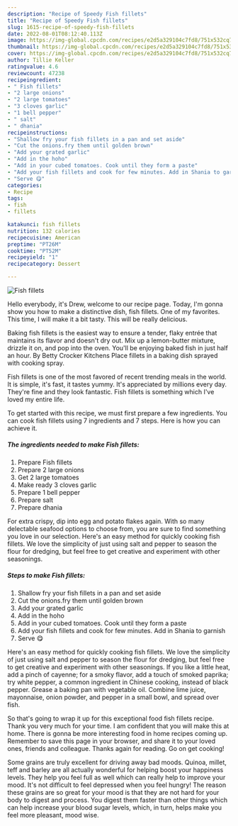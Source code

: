 ```yaml
---
description: "Recipe of Speedy Fish fillets"
title: "Recipe of Speedy Fish fillets"
slug: 1615-recipe-of-speedy-fish-fillets
date: 2022-08-01T08:12:40.113Z
image: https://img-global.cpcdn.com/recipes/e2d5a329104c7fd8/751x532cq70/fish-fillets-recipe-main-photo.jpg
thumbnail: https://img-global.cpcdn.com/recipes/e2d5a329104c7fd8/751x532cq70/fish-fillets-recipe-main-photo.jpg
cover: https://img-global.cpcdn.com/recipes/e2d5a329104c7fd8/751x532cq70/fish-fillets-recipe-main-photo.jpg
author: Tillie Keller
ratingvalue: 4.6
reviewcount: 47238
recipeingredient:
- " Fish fillets"
- "2 large onions"
- "2 large tomatoes"
- "3 cloves garlic"
- "1 bell pepper"
- " salt"
- " dhania"
recipeinstructions:
- "Shallow fry your fish fillets in a pan and set aside"
- "Cut the onions.fry them until golden brown"
- "Add your grated garlic"
- "Add in the hoho"
- "Add in your cubed tomatoes. Cook until they form a paste"
- "Add your fish fillets and cook for few minutes. Add in Shania to garnish"
- "Serve 😋"
categories:
- Recipe
tags:
- fish
- fillets

katakunci: fish fillets 
nutrition: 132 calories
recipecuisine: American
preptime: "PT26M"
cooktime: "PT52M"
recipeyield: "1"
recipecategory: Dessert

---
```



![Fish fillets](https://img-global.cpcdn.com/recipes/e2d5a329104c7fd8/751x532cq70/fish-fillets-recipe-main-photo.jpg)

Hello everybody, it's Drew, welcome to our recipe page. Today, I'm gonna show you how to make a distinctive dish, fish fillets. One of my favorites. This time, I will make it a bit tasty. This will be really delicious.

Baking fish fillets is the easiest way to ensure a tender, flaky entrée that maintains its flavor and doesn&#39;t dry out. Mix up a lemon-butter mixture, drizzle it on, and pop into the oven. You&#39;ll be enjoying baked fish in just half an hour. By Betty Crocker Kitchens Place fillets in a baking dish sprayed with cooking spray.

Fish fillets is one of the most favored of recent trending meals in the world. It is simple, it's fast, it tastes yummy. It's appreciated by millions every day. They're fine and they look fantastic. Fish fillets is something which I've loved my entire life.


To get started with this recipe, we must first prepare a few ingredients. You can cook fish fillets using 7 ingredients and 7 steps. Here is how you can achieve it.

<!--inarticleads1-->

##### The ingredients needed to make Fish fillets:

1. Prepare  Fish fillets
1. Prepare 2 large onions
1. Get 2 large tomatoes
1. Make ready 3 cloves garlic
1. Prepare 1 bell pepper
1. Prepare  salt
1. Prepare  dhania


For extra crispy, dip into egg and potato flakes again. With so many delectable seafood options to choose from, you are sure to find something you love in our selection. Here&#39;s an easy method for quickly cooking fish fillets. We love the simplicity of just using salt and pepper to season the flour for dredging, but feel free to get creative and experiment with other seasonings. 

<!--inarticleads2-->

##### Steps to make Fish fillets:

1. Shallow fry your fish fillets in a pan and set aside
1. Cut the onions.fry them until golden brown
1. Add your grated garlic
1. Add in the hoho
1. Add in your cubed tomatoes. Cook until they form a paste
1. Add your fish fillets and cook for few minutes. Add in Shania to garnish
1. Serve 😋


Here&#39;s an easy method for quickly cooking fish fillets. We love the simplicity of just using salt and pepper to season the flour for dredging, but feel free to get creative and experiment with other seasonings. If you like a little heat, add a pinch of cayenne; for a smoky flavor, add a touch of smoked paprika; try white pepper, a common ingredient in Chinese cooking, instead of black pepper. Grease a baking pan with vegetable oil. Combine lime juice, mayonnaise, onion powder, and pepper in a small bowl, and spread over fish. 

So that's going to wrap it up for this exceptional food fish fillets recipe. Thank you very much for your time. I am confident that you will make this at home. There is gonna be more interesting food in home recipes coming up. Remember to save this page in your browser, and share it to your loved ones, friends and colleague. Thanks again for reading. Go on get cooking!

Some grains are truly excellent for driving away bad moods. Quinoa, millet, teff and barley are all actually wonderful for helping boost your happiness levels. They help you feel full as well which can really help to improve your mood. It's not difficult to feel depressed when you feel hungry! The reason these grains are so great for your mood is that they are not hard for your body to digest and process. You digest them faster than other things which can help increase your blood sugar levels, which, in turn, helps make you feel more pleasant, mood wise.
